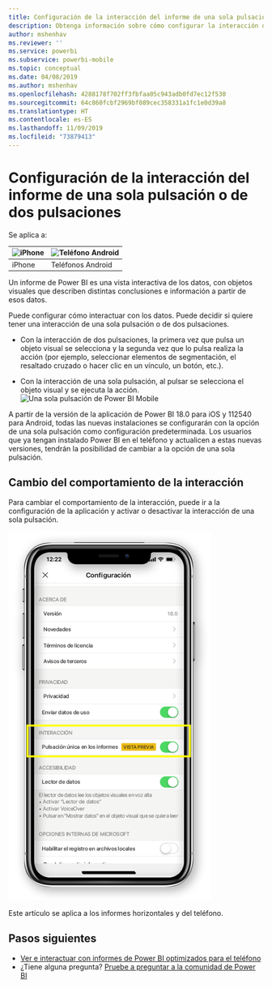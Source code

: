 ```yaml
---
title: Configuración de la interacción del informe de una sola pulsación
description: Obtenga información sobre cómo configurar la interacción del informe de una sola pulsación o de dos pulsaciones.
author: mshenhav
ms.reviewer: ''
ms.service: powerbi
ms.subservice: powerbi-mobile
ms.topic: conceptual
ms.date: 04/08/2019
ms.author: mshenhav
ms.openlocfilehash: 4288178f702ff3fbfaa05c943adb0fd7ec12f530
ms.sourcegitcommit: 64c860fcbf2969bf089cec358331a1fc1e0d39a8
ms.translationtype: HT
ms.contentlocale: es-ES
ms.lasthandoff: 11/09/2019
ms.locfileid: "73879413"
---
```

# <a name="configure-report-interaction-to-single-tap-or-double-tap"></a>Configuración de la interacción del informe de una sola pulsación o de dos pulsaciones
Se aplica a:

| ![iPhone](././media/mobile-reports-in-the-mobile-apps/ios-logo-40-px.png) | ![Teléfono Android](././media/mobile-reports-in-the-mobile-apps/android-logo-40-px.png) | 
|:--- |:--- |
| iPhone |Teléfonos Android |

Un informe de Power BI es una vista interactiva de los datos, con objetos visuales que describen distintas conclusiones e información a partir de esos datos.

Puede configurar cómo interactuar con los datos. Puede decidir si quiere tener una interacción de una sola pulsación o de dos pulsaciones.

* Con la interacción de dos pulsaciones, la primera vez que pulsa un objeto visual se selecciona y la segunda vez que lo pulsa realiza la acción (por ejemplo, seleccionar elementos de segmentación, el resaltado cruzado o hacer clic en un vínculo, un botón, etc.).

* Con la interacción de una sola pulsación, al pulsar se selecciona el objeto visual y se ejecuta la acción.
![Una sola pulsación de Power BI Mobile](./media/mobile-app-single-tap/single-tap-2.gif)


A partir de la versión de la aplicación de Power BI 18.0 para iOS y 112540 para Android, todas las nuevas instalaciones se configurarán con la opción de una sola pulsación como configuración predeterminada.
Los usuarios que ya tengan instalado Power BI en el teléfono y actualicen a estas nuevas versiones, tendrán la posibilidad de cambiar a la opción de una sola pulsación.

## <a name="change-interaction-behavior"></a>Cambio del comportamiento de la interacción

Para cambiar el comportamiento de la interacción, puede ir a la configuración de la aplicación y activar o desactivar la interacción de una sola pulsación.

![Cambio de la interacción del informe en Power BI Mobile](./media/mobile-app-single-tap/configure-single-tap.png)

Este artículo se aplica a los informes horizontales y del teléfono.

## <a name="next-steps"></a>Pasos siguientes
* [Ver e interactuar con informes de Power BI optimizados para el teléfono](mobile-apps-view-phone-report.md)
* ¿Tiene alguna pregunta? [Pruebe a preguntar a la comunidad de Power BI](https://community.powerbi.com/)

